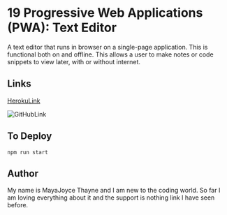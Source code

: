 # 19 Progressive Web Applications (PWA): Text Editor

A text editor that runs in browser on a single-page application. This is functional both on and offline. 
This allows a user to make notes or code snippets to view later, with or without internet.

## Links
[HerokuLink](https://radiant-chamber-94857-9065de329216.herokuapp.com)

![GitHubLink](git@github.com:mayaj0yce/PWA19.git)


## To Deploy
`npm run start`

## Author

My name is MayaJoyce Thayne and I am new to the coding world. So far I am loving everything about it and the support is nothing link I have seen before.
